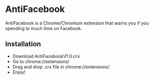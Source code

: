 # AntiFacebook
AntiFacebook is a Chrome/Chromium extension that warns you if you spending to much time on Facebook.

## Installation
 - Download AntiFacebookV1.0.crx
 - Go to chrome://extensions/
 - Drag and drop .crx file in chrome://extensions/
 - Enjoy!
